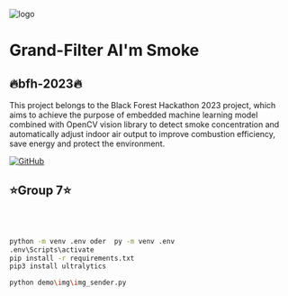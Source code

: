 ![logo](https://github.com/shoch/bfh-2023/on/ba53a32cb9ec4267b779185fdeb9b05b.png)

# Grand-Filter AI'm Smoke  
## 🔥bfh-2023🔥
This project belongs to the Black Forest Hackathon 2023 project, which aims to achieve the purpose of embedded machine learning model combined with OpenCV vision library to detect smoke concentration and automatically adjust indoor air output to improve combustion efficiency, save energy and protect the environment.
<!-- PROJECT SHIELDS -->
[![GitHub](https://img.shields.io/badge/-GitHub-181717?style=flat&logo=github&logoColor=white)](https://github.com/shoch/bfh-2023)

<!-- PROJECT LOGO -->
## ⭐Group 7⭐
<br />

</p>

```sh

python -m venv .env oder  py -m venv .env 
.env\Scripts\activate
pip install -r requirements.txt
pip3 install ultralytics

python demo\img\img_sender.py

```




